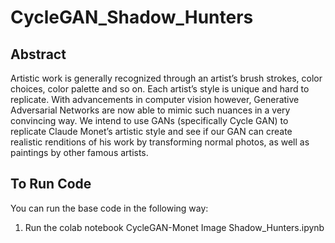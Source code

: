 # CycleGAN_Shadow_Hunters

## Abstract
Artistic work is generally recognized through an artist’s brush strokes, color choices, color palette and so on. Each artist’s style is unique and hard to replicate. With advancements in computer vision however, Generative Adversarial Networks are now able to mimic such nuances in a very convincing way. We intend to use GANs (specifically Cycle GAN) to replicate Claude Monet’s artistic style and see if our GAN can create realistic renditions of his work by transforming normal photos, as well as paintings by other famous artists.

## To Run Code

You can run the base code in the following way:

1. Run the colab notebook CycleGAN-Monet Image Shadow_Hunters.ipynb


